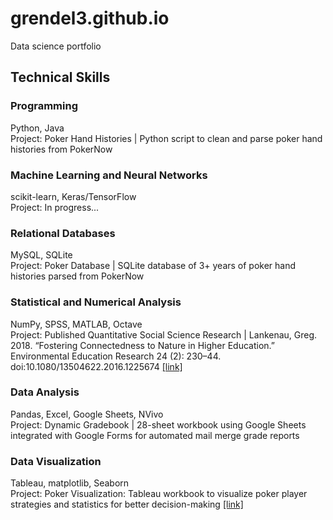 # grendel3.github.io
Data science portfolio
## Technical Skills
### Programming
Python, Java  
Project: Poker Hand Histories | Python script to clean and parse poker hand histories from PokerNow  
### Machine Learning and Neural Networks
scikit-learn, Keras/TensorFlow  
Project: In progress...  
### Relational Databases
MySQL, SQLite  
Project: Poker Database | SQLite database of 3+ years of poker hand histories parsed from PokerNow  
### Statistical and Numerical Analysis
NumPy, SPSS, MATLAB, Octave  
Project: Published Quantitative Social Science Research | Lankenau, Greg. 2018. “Fostering Connectedness to Nature in Higher Education.” Environmental Education Research 24 (2): 230–44. doi:10.1080/13504622.2016.1225674 [[link]](https://doi.org/10.1080/13504622.2016.1225674)  
### Data Analysis
Pandas, Excel, Google Sheets, NVivo  
Project: Dynamic Gradebook | 28-sheet workbook using Google Sheets integrated with Google Forms for automated mail merge grade reports  
### Data Visualization
Tableau, matplotlib, Seaborn  
Project: Poker Visualization: Tableau workbook to visualize poker player strategies and statistics for better decision-making [[link]](https://public.tableau.com/app/profile/greg4796/viz/RebuyClub/WelcometotheRebuyClub)  
